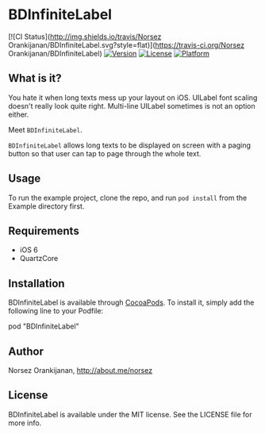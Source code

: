 # BDInfiniteLabel

[![CI Status](http://img.shields.io/travis/Norsez Orankijanan/BDInfiniteLabel.svg?style=flat)](https://travis-ci.org/Norsez Orankijanan/BDInfiniteLabel)
[![Version](https://img.shields.io/cocoapods/v/BDInfiniteLabel.svg?style=flat)](http://cocoadocs.org/docsets/BDInfiniteLabel)
[![License](https://img.shields.io/cocoapods/l/BDInfiniteLabel.svg?style=flat)](http://cocoadocs.org/docsets/BDInfiniteLabel)
[![Platform](https://img.shields.io/cocoapods/p/BDInfiniteLabel.svg?style=flat)](http://cocoadocs.org/docsets/BDInfiniteLabel)

## What is it?

You hate it when long texts mess up your layout on iOS. UILabel font scaling doesn't really look quite right. Multi-line UILabel sometimes is not an option either. 

Meet `BDInfiniteLabel`. 

`BDInfiniteLabel` allows long texts to be displayed on screen with a paging button so that user can tap to page through the whole text.

## Usage

To run the example project, clone the repo, and run `pod install` from the Example directory first.

## Requirements


* iOS 6
* QuartzCore  

## Installation

BDInfiniteLabel is available through [CocoaPods](http://cocoapods.org). To install
it, simply add the following line to your Podfile:

pod "BDInfiniteLabel"

## Author

Norsez Orankijanan, http://about.me/norsez

## License

BDInfiniteLabel is available under the MIT license. See the LICENSE file for more info.

